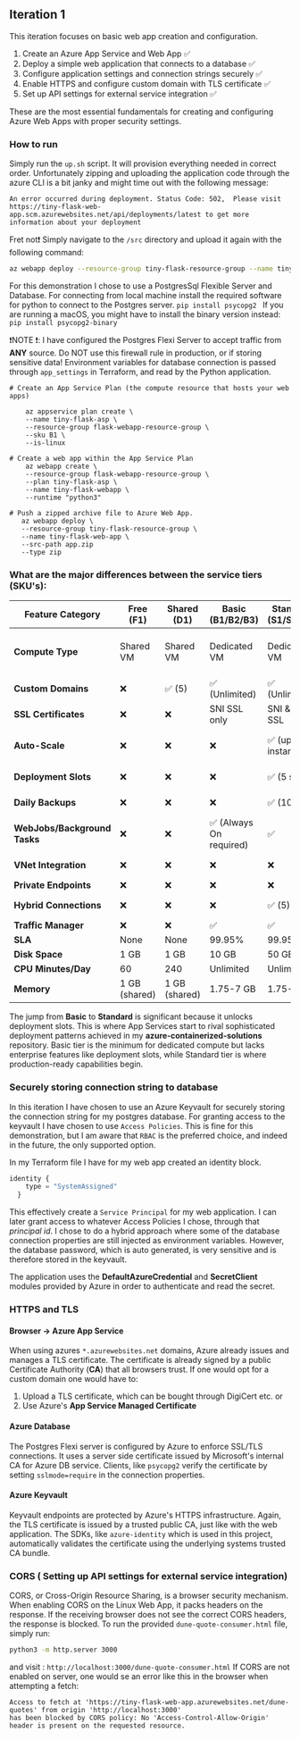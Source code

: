 ## Iteration 1

This iteration focuses on basic web app creation and configuration.

1) Create an Azure App Service and Web App ✅
2) Deploy a simple web application that connects to a database ✅
3) Configure application settings and connection strings securely ✅ 
4) Enable HTTPS and configure custom domain with TLS certificate ✅ 
5) Set up API settings for external service integration ✅ 

These are the most essential fundamentals for creating and configuring Azure Web Apps with proper security settings.

### How to run
Simply run the `up.sh` script. It will provision everything needed in correct order.
Unfortunately zipping and uploading the application code through the azure CLI is a bit janky and might time out with the following message: 
```
An error occurred during deployment. Status Code: 502,  Please visit https://tiny-flask-web-app.scm.azurewebsites.net/api/deployments/latest to get more information about your deployment
```
Fret not❗ Simply navigate to the `/src` directory and upload it again with the following command: 

```bash
az webapp deploy --resource-group tiny-flask-resource-group --name tiny-flask-web-app --src-path app.zip --type zip
```

For this demonstration I chose to use a PostgresSql Flexible Server and Database. 
For connecting from local machine install the required software for python to connect to the Postgres server. 
`pip install psycopg2 `
If you are running a macOS, you might have to install the binary version instead: 
`pip install psycopg2-binary`

❗NOTE ❗: I have configured the Postgres Flexi Server to accept traffic from **ANY** source. Do NOT use this firewall rule in production, or if storing sensitive data!
Environment variables for database connection is passed through `app_settings` in Terraform, and read by the Python application.

```
# Create an App Service Plan (the compute resource that hosts your web apps) 

    az appservice plan create \
    --name tiny-flask-asp \
    --resource-group flask-webapp-resource-group \
    --sku B1 \
    --is-linux
    
# Create a web app within the App Service Plan
    az webapp create \
    --resource-group flask-webapp-resource-group \
    --plan tiny-flask-asp \
    --name tiny-flask-webapp \
    --runtime "python3" 
    
# Push a zipped archive file to Azure Web App.
   az webapp deploy \
   --resource-group tiny-flask-resource-group \
   --name tiny-flask-web-app \
   --src-path app.zip 
   --type zip

```

### What are the major differences between the service tiers (SKU's):

| Feature Category             | Free (F1)     | Shared (D1)   | Basic (B1/B2/B3)       | Standard (S1/S2/S3)    | Premium v3 (P1v3/P2v3/P3v3) | Isolated (I1/I2/I3)              |
|------------------------------|---------------|---------------|------------------------|------------------------|-----------------------------|----------------------------------|
| **Compute Type**             | Shared VM     | Shared VM     | Dedicated VM           | Dedicated VM           | Dedicated VM                | Dedicated VM in isolated network |
| **Custom Domains**           | ❌             | ✅ (5)         | ✅ (Unlimited)          | ✅ (Unlimited)          | ✅ (Unlimited)               | ✅ (Unlimited)                    |
| **SSL Certificates**         | ❌             | ❌             | SNI SSL only           | SNI & IP SSL           | SNI & IP SSL                | SNI & IP SSL                     |
| **Auto-Scale**               | ❌             | ❌             | ❌                      | ✅ (up to 10 instances) | ✅ (up to 30 instances)      | ✅ (up to 100 instances)          |
| **Deployment Slots**         | ❌             | ❌             | ❌                      | ✅ (5 slots)            | ✅ (20 slots)                | ✅ (20 slots)                     |
| **Daily Backups**            | ❌             | ❌             | ❌                      | ✅ (10/day)             | ✅ (50/day)                  | ✅ (50/day)                       |
| **WebJobs/Background Tasks** | ❌             | ❌             | ✅ (Always On required) | ✅                      | ✅                           | ✅                                |
| **VNet Integration**         | ❌             | ❌             | ❌                      | ❌                      | ✅                           | ✅ (with isolation)               |
| **Private Endpoints**        | ❌             | ❌             | ❌                      | ❌                      | ✅                           | ✅                                |
| **Hybrid Connections**       | ❌             | ❌             | ❌                      | ✅ (5)                  | ✅ (25)                      | ✅ (Unlimited)                    |
| **Traffic Manager**          | ❌             | ❌             | ✅                      | ✅                      | ✅                           | ✅                                |
| **SLA**                      | None          | None          | 99.95%                 | 99.95%                 | 99.95%                      | 99.95%                           |
| **Disk Space**               | 1 GB          | 1 GB          | 10 GB                  | 50 GB                  | 250 GB                      | 1 TB                             |
| **CPU Minutes/Day**          | 60            | 240           | Unlimited              | Unlimited              | Unlimited                   | Unlimited                        |
| **Memory**                   | 1 GB (shared) | 1 GB (shared) | 1.75-7 GB              | 1.75-7 GB              | 3.5-14 GB                   | 3.5-14 GB                        |

The jump from **Basic** to **Standard** is significant because it unlocks deployment slots. This is where App Services start to rival sophisticated deployment patterns achieved in my
**azure-containerized-solutions** repository.
Basic tier is the minimum for dedicated compute but lacks enterprise features like deployment slots, while Standard tier is where production-ready capabilities begin.


### Securely storing connection string to database 
In this iteration I have chosen to use an Azure Keyvault for securely storing the connection string for my postgres database.
For granting access to the keyvault I have chosen to use `Access Policies`. This is fine for this demonstration, but I am aware that `RBAC` is the preferred choice, and indeed in the future,
the only supported option.

In my Terraform file I have for my web app created an identity block. 
```terraform
identity {
    type = "SystemAssigned" 
  }
```
This effectively create a `Service Principal` for my web application. 
I can later grant access to whatever Access Policies I chose, through that *principal id*.
I chose to do a hybrid approach where some of the database connection properties are still injected as environment variables. 
However, the database password, which is auto generated, is very sensitive and is therefore stored in the keyvault.

The application uses the **DefaultAzureCredential** and **SecretClient** modules provided by Azure in order to authenticate and read the secret. 

### HTTPS and TLS
#### Browser -> Azure App Service
When using azures `*.azurewebsites.net` domains, Azure already issues and manages a TLS certificate. The certificate is already signed by a public
Certificate Authority (**CA**) that all browsers trust. If one would opt for a custom domain one would have to: 
1) Upload a TLS certificate, which can be bought through DigiCert etc. or 
2) Use Azure's **App Service Managed Certificate**

#### Azure Database 
The Postgres Flexi server is configured by Azure to enforce SSL/TLS connections. It uses a server side certificate issued by Microsoft's internal 
CA for Azure DB service. Clients, like `psycopg2` verify the certificate by setting `sslmode=require` in the connection properties. 

#### Azure Keyvault
Keyvault endpoints are protected by Azure's HTTPS infrastructure. Again, the TLS certificate is issued by a trusted public CA, just like with the web application.
The SDKs, like `azure-identity` which is used in this project, automatically validates the certificate using the underlying systems trusted CA bundle.

### CORS  ( Setting up API settings for external service integration)
CORS, or Cross-Origin Resource Sharing, is a browser security mechanism. When enabling CORS on the Linux Web App, it packs headers on the response.
If the receiving browser does not see the correct CORS headers, the response is blocked.
To run the provided `dune-quote-consumer.html` file, simply run: 
```bash
python3 -m http.server 3000
```
and visit : `http://localhost:3000/dune-quote-consumer.html`
If CORS are not enabled on server, one would se an error like this in the browser when attempting a fetch:  
```
Access to fetch at 'https://tiny-flask-web-app.azurewebsites.net/dune-quotes' from origin 'http://localhost:3000'
has been blocked by CORS policy: No 'Access-Control-Allow-Origin' header is present on the requested resource.
```